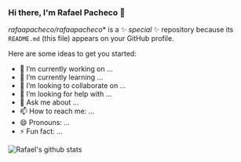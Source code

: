 ### Hi there, I'm Rafael Pacheco 👋

*rafaapacheco/rafaapacheco** is a ✨ _special_ ✨ repository because its `README.md` (this file) appears on your GitHub profile.

Here are some ideas to get you started:

- 🔭 I’m currently working on ...
- 🌱 I’m currently learning ...
- 👯 I’m looking to collaborate on ...
- 🤔 I’m looking for help with ...
- 💬 Ask me about ...
- 📫 How to reach me: ...
- 😄 Pronouns: ...
- ⚡ Fun fact: ...

![Rafael's github stats](https://github-readme-stats.vercel.app/api?username=rafaapacheco&show_icons=true&theme=radical)

